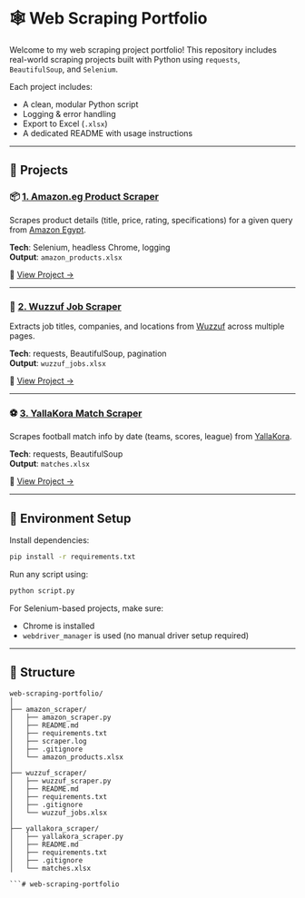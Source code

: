 # 🕸️ Web Scraping Portfolio

Welcome to my web scraping project portfolio! This repository includes real-world scraping projects built with Python using `requests`, `BeautifulSoup`, and `Selenium`.

Each project includes:
- A clean, modular Python script
- Logging & error handling
- Export to Excel (`.xlsx`)
- A dedicated README with usage instructions

---

## 📁 Projects

### 📦 [1. Amazon.eg Product Scraper](./amazon_scraper/)
Scrapes product details (title, price, rating, specifications) for a given query from [Amazon Egypt](https://www.amazon.eg).

**Tech**: Selenium, headless Chrome, logging  
**Output**: `amazon_products.xlsx`

🔗 [View Project →](./amazon_scraper)

---

### 💼 [2. Wuzzuf Job Scraper](./wuzzuf_scraper/)
Extracts job titles, companies, and locations from [Wuzzuf](https://wuzzuf.net/) across multiple pages.

**Tech**: requests, BeautifulSoup, pagination  
**Output**: `wuzzuf_jobs.xlsx`

🔗 [View Project →](./wuzzuf_scraper)

---

### ⚽ [3. YallaKora Match Scraper](./yallakora_scraper/)
Scrapes football match info by date (teams, scores, league) from [YallaKora](https://www.yallakora.com/).

**Tech**: requests, BeautifulSoup  
**Output**: `matches.xlsx`

🔗 [View Project →](./yallakora_scraper)

---

## 🔧 Environment Setup

Install dependencies:

```bash
pip install -r requirements.txt
```

Run any script using:

```bash
python script.py
```

For Selenium-based projects, make sure:
- Chrome is installed
- `webdriver_manager` is used (no manual driver setup required)

---

## 📂 Structure

```
web-scraping-portfolio/
│
├── amazon_scraper/
│   ├── amazon_scraper.py
│   ├── README.md
│   ├── requirements.txt
│   ├── scraper.log
│   ├── .gitignore
│   └── amazon_products.xlsx
│
├── wuzzuf_scraper/
│   ├── wuzzuf_scraper.py
│   ├── README.md
│   ├── requirements.txt
│   ├── .gitignore
│   └── wuzzuf_jobs.xlsx
│
├── yallakora_scraper/
│   ├── yallakora_scraper.py
│   ├── README.md
│   ├── requirements.txt
│   ├── .gitignore
│   └── matches.xlsx

```#   w e b - s c r a p i n g - p o r t f o l i o  
 